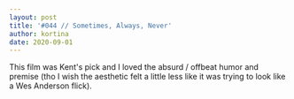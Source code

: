 ```yaml
---
layout: post
title: '#044 // Sometimes, Always, Never'
author: kortina
date: 2020-09-01
---
```


This film was Kent's pick and I loved the absurd / offbeat humor and premise (tho I wish the aesthetic felt a little less like it was trying to look like a Wes Anderson flick).
